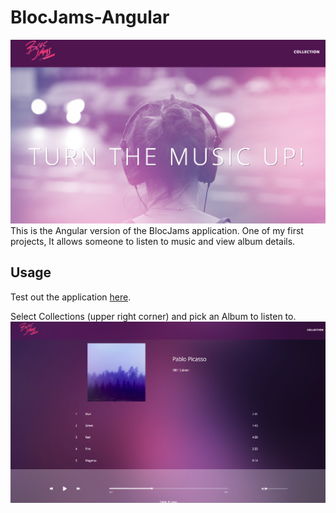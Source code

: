 # BlocJams-Angular
![BlocJams](https://github.com/alpeterson24/bloc-jams-angular/blob/master/app/assets/images/bloc-jams.png "BlocJams")
This is the Angular version of the BlocJams application. One of my first projects, It allows someone to listen to music and view album details.

## Usage

Test out the application [here](http://machinist-boar-62537.netlify.com/).

Select Collections (upper right corner) and pick an Album to listen to.
![How to Listen](https://github.com/alpeterson24/bloc-jams-angular/blob/master/app/assets/images/listen.png "Listen")
